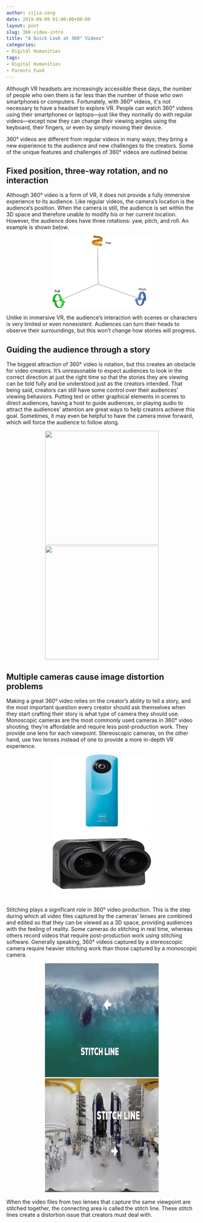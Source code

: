 ```yaml
---
author: zijia-zeng
date: 2019-09-09 01:00:00+00:00
layout: post
slug: 360-video-intro
title: "A Quick Look at 360° Videos"
categories:
- Digital Humanities
tags:
- Digital Humanities
- Parents Fund 
---
```


Although VR headsets are increasingly accessible these days, the number of people who own them is far less than the number of those who own smartphones or computers. Fortunately, with 360° videos, it's not necessary to have a headset to explore VR. People can watch 360° videos using their smartphones or laptops—just like they normally do with regular videos—except now they can change their viewing angles using the keyboard, their fingers, or even by simply moving their device. 

360° videos are different from regular videos in many ways; they bring a new experience to the audience and new challenges to the creators. Some of the unique features and challenges of 360° videos are outlined below.    

## Fixed position, three-way rotation, and no interaction 

Although 360° video is a form of VR, it does not provide a fully immersive experience to its audience. Like regular videos, the camera’s location is the audience’s position. When the camera is still, the audience is set within the 3D space and therefore unable to modify his or her current location. However, the audience does have three rotations: yaw, pitch, and roll. An example is shown below. 

   <p align="center">
      <img src="/assets/post-media/2019-09-09-360-video-intro/Rotation.png" width="260" height="190">
    </p>

Unlike in immersive VR, the audience’s interaction with scenes or characters is very limited or even nonexistent. Audiences can turn their heads to observe their surroundings, but this won’t change how stories will progress. 

## Guiding the audience through a story  

The biggest attraction of 360° video is rotation, but this creates an obstacle for video creators. It’s unreasonable to expect audiences to look in the correct direction at just the right time so that the stories they are viewing can be told fully and be understood just as the creators intended. That being said, creators can still have some control over their audiences’ viewing behaviors. Putting text or other graphical elements in scenes to direct audiences, having a host to guide audiences, or playing audio to attract the audiences’ attention are great ways to help creators achieve this goal. Sometimes, it may even be helpful to have the camera move forward, which will force the audience to follow along.  

   <p align="center">
      <img src="/assets/post-media/2019-09-09-360-video-intro/Host.gif" width="300" height="300">
      <img src="/assets/post-media/2019-09-09-360-video-intro/Room.gif" width="300" height="300">
    </p>

## Multiple cameras cause image distortion problems

Making a great 360° video relies on the creator’s ability to tell a story, and the most important question every creator should ask themselves when they start crafting their story is what type of camera they should use. Monoscopic cameras are the most commonly used cameras in 360° video shooting; they’re affordable and require less post-production work. They provide one lens for each viewpoint. Stereoscopic cameras, on the other hand, use two lenses instead of one to provide a more in-depth VR experience.   

  <p align="center">
      <img src="/assets/post-media/2019-09-09-360-video-intro/Monoscopic.png" width="260" height="190">
      <img src="/assets/post-media/2019-09-09-360-video-intro/Stereoscopic.png" width="260" height="190">
    </p>

Stitching plays a significant role in 360° video production. This is the step during which all video files captured by the cameras’ lenses are combined and edited so that they can be viewed as a 3D space, providing audiences with the feeling of reality. Some cameras do stitching in real time, whereas others record videos that require post-production work using stitching software. Generally speaking, 360° videos captured by a stereoscopic camera require heavier stitching work than those captured by a monoscopic camera. 

  <p align="center">
      <img src="/assets/post-media/2019-09-09-360-video-intro/Jellyfish.gif" width="300" height="300">
      <img src="/assets/post-media/2019-09-09-360-video-intro/Launch.gif" width="300" height="300">
    </p>

When the video files from two lenses that capture the same viewpoint are stitched together, the connecting area is called the stitch line. These stitch lines create a distortion issue that creators must deal with.   




